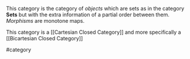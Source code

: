 This category is the category of *objects* which are sets as in the category $\textbf{Sets}$ but with the extra information of a partial order between them. 
*Morphisms* are monotone maps.

This category is a [[Cartesian Closed Category]] and more specifically a [[Bicartesian Closed Category]]


#category 